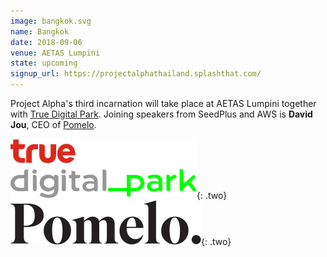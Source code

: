 ```yaml
---
image: bangkok.svg
name: Bangkok
date: 2018-09-06
venue: AETAS Lumpini
state: upcoming
signup_url: https://projectalphathailand.splashthat.com/
---
```


Project Alpha's third incarnation will take place at AETAS Lumpini together with [True Digital Park](http://www.truedigitalpark.com/). Joining speakers from SeedPlus and AWS is **David Jou**, CEO of [Pomelo](https://www.pomelofashion.com/).

[![True Digital Park](/assets/wordmark-truedigitalpark.svg)](http://www.truedigitalpark.com/){: .two}
[![Pomelo](/assets/wordmark-pomelo.svg)](https://www.pomelofashion.com/){: .two}